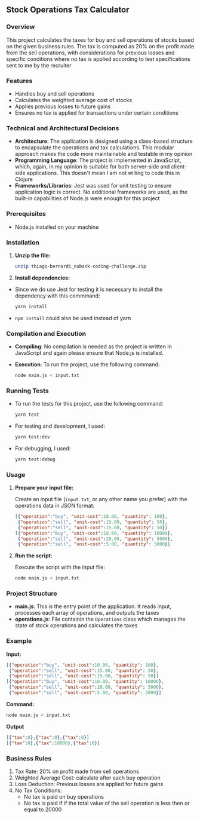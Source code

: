 ## Stock Operations Tax Calculator

### Overview

This project calculates the taxes for buy and sell operations of stocks based on the given business rules. The tax is computed as 20% on the profit made from the sell operations, with considerations for previous losses and specific conditions where no tax is applied according to test specifications sent to me by the recruiter

### Features

-   Handles buy and sell operations
-   Calculates the weighted average cost of stocks
-   Applies previous losses to future gains
-   Ensures no tax is applied for transactions under certain conditions

### Technical and Architectural Decisions

-   **Architecture**: The application is designed using a class-based structure to encapsulate the operations and tax calculations. This modular approach makes the code more maintainable and testable in my opinion
-   **Programming Language**: The project is implemented in JavaScript, which, again, in my opinion is suitable for both server-side and client-side applications. This doesn't mean I am not willing to code this in Clojure
-   **Frameworks/Libraries**: Jest was used for unit testing to ensure application logic is correct. No additional frameworks are used, as the built-in capabilities of Node.js were enough for this project

### Prerequisites

-   Node.js installed on your machine

### Installation

1. **Unzip the file:**

    ```sh
    unzip thiago-bernardi_nubank-coding-challenge.zip
    ```

2. **Install dependencies:**

-   Since we do use Jest for testing it is necessary to install the dependency with this commmand:

    ```sh
    yarn install
    ```

-   `npm install` could also be used instead of yarn

### Compilation and Execution

-   **Compiling**: No compilation is needed as the project is written in JavaScript and again please ensure that Node.js is installed.

-   **Execution**: To run the project, use the following command:

    ```sh
    node main.js < input.txt
    ```

### Running Tests

-   To run the tests for this project, use the following command:

    ```sh
    yarn test
    ```

-   For testing and development, I used:

    ```sh
    yarn test:dev
    ```

-   For debugging, I used:

    ```sh
    yarn test:debug
    ```

### Usage

1. **Prepare your input file:**

    Create an input file (`input.txt`, or any other name you prefer) with the operations data in JSON format:

    ```json
    [{"operation":"buy", "unit-cost":10.00, "quantity": 100},
     {"operation":"sell", "unit-cost":15.00, "quantity": 50},
     {"operation":"sell", "unit-cost":15.00, "quantity": 50}]
    [{"operation":"buy", "unit-cost":10.00, "quantity": 10000},
     {"operation":"sell", "unit-cost":20.00, "quantity": 5000},
     {"operation":"sell", "unit-cost":5.00, "quantity": 5000}]
    ```

2. **Run the script:**

    Execute the script with the input file:

    ```sh
    node main.js < input.txt
    ```

### Project Structure

-   **main.js**: This is the entry point of the application. It reads input, processes each array of operations, and outputs the taxes
-   **operations.js**: File containin the `Operations` class which manages the state of stock operations and calculates the taxes

### Example

**Input:**

```json
[{"operation":"buy", "unit-cost":10.00, "quantity": 100},
 {"operation":"sell", "unit-cost":15.00, "quantity": 50},
 {"operation":"sell", "unit-cost":15.00, "quantity": 50}]
[{"operation":"buy", "unit-cost":10.00, "quantity": 10000},
 {"operation":"sell", "unit-cost":20.00, "quantity": 5000},
 {"operation":"sell", "unit-cost":5.00, "quantity": 5000}]
```

**Command:**

```sh
node main.js < input.txt
```

**Output**

```json
[{"tax":0},{"tax":0},{"tax":0}]
[{"tax":0},{"tax":10000},{"tax":0}]
```

### Business Rules

1. Tax Rate: 20% on profit made from sell operations
1. Weighted Average Cost: calculate after each buy operation
1. Loss Deduction: Previous losses are applied for future gains
1. No Tax Conditions:
    - No tax is paid on buy operations
    - No tax is paid if if the total value of the sell operation is less then or equal to 20000
